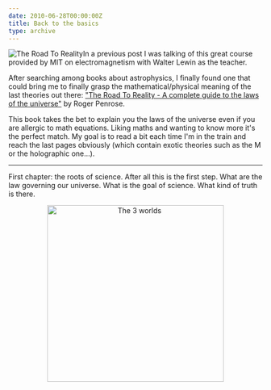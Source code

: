```yaml
---
date: 2010-06-28T00:00:00Z
title: Back to the basics
type: archive
---
```


<img src="http://ecx.images-amazon.com/images/I/41WRZZP314L._SL500_AA300_.jpg" alt="The Road To Reality" style="float: left;" />

In a previous post I was talking of this great course provided by MIT on electromagnetism with Walter Lewin as the teacher.

After searching among books about astrophysics, I finally found one that could bring me to finally grasp the mathematical/physical meaning of the last theories out there: ["The Road To Reality - A complete guide to the laws of the universe"](http://www.amazon.com/Road-Reality-Complete-Guide-Universe/dp/0679454438) by Roger Penrose.

This book takes the bet to explain you the laws of the universe even if you are allergic to math equations. Liking maths and wanting to know more it's the perfect match. My goal is to read a bit each time I'm in the train and reach the last pages obviously (which contain exotic theories such as the M or the holographic one...).

* * *


First chapter: the roots of science. After all this is the first step. What are the law governing our universe. What is the goal of science. What kind of truth is there.

<p style="text-align: center;">
<img src="/img/back-to-the-basics/worlds.png" alt="The 3 worlds" width="350" height="350" style="float: none;" />
</p>